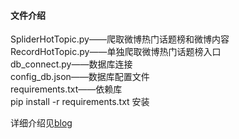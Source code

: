 #### 文件介绍
SpliderHotTopic.py——爬取微博热门话题榜和微博内容  
RecordHotTopic.py——单独爬取微博热门话题榜入口  
db_connect.py——数据库连接  
config_db.json——数据库配置文件  
requirements.txt——依赖库  
pip install -r requirements.txt 安装

详细介绍见[blog](https://zhoujingyi110.github.io/2019/05/23/爬取微博热门话题/)